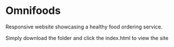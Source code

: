 # Omnifoods
Responsive website showcasing a healthy food ordering service.

Simply download  the folder and click the index.html to view the site
